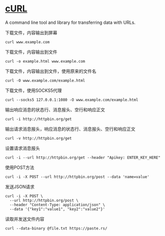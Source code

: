 # [cURL](https://curl.haxx.se/)

A command line tool and library for transferring data with URLs.

下载文件，内容输出到屏幕
```
curl www.example.com
```

下载文件，内容输出到文件
```
curl -o example.html www.example.com
```

下载文件，内容输出到文件，使用原来的文件名
```
curl -O www.example.com/example.html
```

下载文件，使用SOCKS5代理
```
curl --socks5 127.0.0.1:1080 -O www.example.com/example.html
```

输出响应消息的状态行、消息报头、空行和响应正文
```
curl -i http://httpbin.org/get
```

输出请求消息报头，响应消息的状态行、消息报头、空行和响应正文
```
curl -v http://httpbin.org/get
```

设置请求消息报头
```
curl -i --url http://httpbin.org/get --header "Apikey: ENTER_KEY_HERE"
```

使用POST方法
```
curl -i -X POST --url http://httpbin.org/post --data 'name=value'
```

发送JSON请求
```
curl -i -X POST \
  --url http://httpbin.org/post \
  --header "Content-Type: application/json" \
  --data '{"key1":"value1", "key2":"value2"}'
```

读取并发送文件内容
```
curl --data-binary @file.txt https://paste.rs/
```
